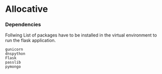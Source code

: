 # Allocative 


### Dependencies

Follwing List  of packages  have to  be installed in the virtual environment to run the flask application.

    
    gunicorn
    dnspython
    Flask
    passlib
    pymongo
    